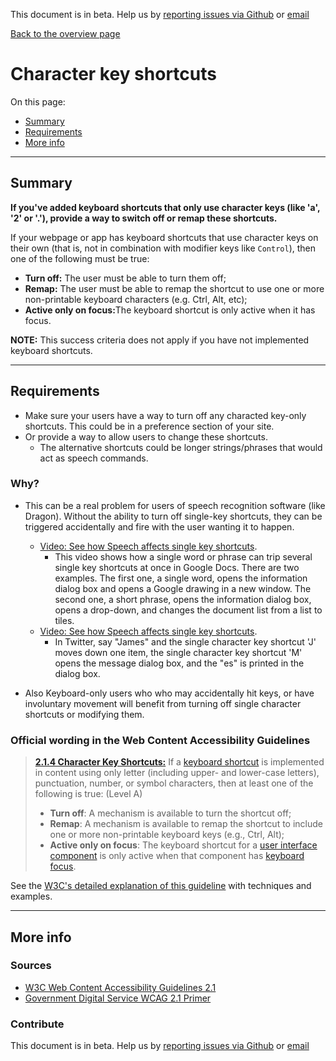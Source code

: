 This document is in beta. Help us by [reporting issues via Github](https://github.com/theappbusiness/accessibility-guidelines) or [email](mailto:jeanfrancois@theappbusiness.com)

[Back to the overview page](./../index.html)

# Character key shortcuts

On this page:
* [Summary](#summary)
* [Requirements](#requirements)
* [More info](#more-info)

---

## Summary

**If you've added keyboard shortcuts that only use character keys (like 'a', '2' or '.'), provide a way to switch off or remap these shortcuts.**

If your webpage or app has keyboard shortcuts that use character keys on their own (that is, not in combination with modifier keys like `Control`), then one of the following must be true:
* <strong>Turn off:</strong> The user must be able to turn them off;
* <strong>Remap:</strong> The user must be able to remap the shortcut to use one or more non-printable keyboard characters (e.g. Ctrl, Alt, etc);
* <strong>Active only on focus:</strong>The keyboard shortcut is only active when it has focus.

<strong>NOTE:</strong> This success criteria does not apply if you have not implemented keyboard shortcuts.

---

## Requirements

* Make sure your users have a way to turn off any characted key-only shortcuts. This could be in a preference section of your site.
* Or provide a way to allow users to change these shortcuts.  
  * The alternative shortcuts could be longer strings/phrases that would act as speech commands. 

### Why?

* This can be a real problem for users of speech recognition software (like Dragon). Without the ability to turn off single-key shortcuts, they can be triggered accidentally and fire with the user wanting it to happen.

  * [Video: See how Speech affects single key shortcuts](https://www.youtube.com/watch?v=xzSyIA4OWYE).
    * This video shows how a single word or phrase can trip several single key shortcuts at once in Google Docs. There are two examples. The first one, a single word, opens the information dialog box and opens a Google drawing in a new window. The second one, a short phrase, opens the information dialog box, opens a drop-down, and changes the document list from a list to tiles.
  * [Video: See how Speech affects single key shortcuts](https://www.youtube.com/watch?v=OPjfpDU9S08).
    * In Twitter, say "James" and the single character key shortcut 'J' moves down one item, the single character key shortcut 'M' opens the message dialog box, and the "es" is printed in the dialog box.

* Also Keyboard-only users who who may accidentally hit keys, or have involuntary movement will benefit from turning off single character shortcuts or modifying them.

### Official wording in the Web Content Accessibility Guidelines

> [**2.1.4 Character Key Shortcuts:**](https://www.w3.org/WAI/WCAG21/Understanding/character-key-shortcuts.html) If a [keyboard shortcut](https://www.w3.org/WAI/WCAG21/Understanding/character-key-shortcuts.html#dfn-keyboard-shortcut) is implemented in content using only letter (including upper- and lower-case letters), punctuation, number, or symbol characters, then at least one of the following is true: (Level A)
>
> * **Turn off**: A mechanism is available to turn the shortcut off;
> * **Remap**: A mechanism is available to remap the shortcut to include one or more non-printable keyboard keys (e.g., Ctrl, Alt);
> * **Active only on focus**: The keyboard shortcut for a [user interface component](https://www.w3.org/WAI/WCAG21/Understanding/character-key-shortcuts.html#dfn-user-interface-component) is only active when that component has [keyboard focus](./definitions.md#keyboard-focus).

See the [W3C's detailed explanation of this guideline](https://www.w3.org/WAI/WCAG21/Understanding/character-key-shortcuts.html) with techniques and examples.

---

## More info

### Sources

* [W3C Web Content Accessibility Guidelines 2.1](https://www.w3.org/TR/WCAG21/)
* [Government Digital Service WCAG 2.1 Primer](https://alphagov.github.io/wcag-primer/)

### Contribute

This document is in beta. Help us by [reporting issues via Github](https://github.com/theappbusiness/accessibility-guidelines) or [email](mailto:jeanfrancois@theappbusiness.com)